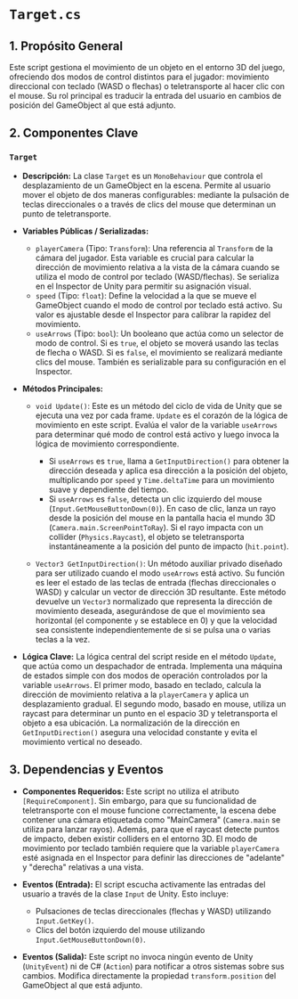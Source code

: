 # `Target.cs`

## 1. Propósito General
Este script gestiona el movimiento de un objeto en el entorno 3D del juego, ofreciendo dos modos de control distintos para el jugador: movimiento direccional con teclado (WASD o flechas) o teletransporte al hacer clic con el mouse. Su rol principal es traducir la entrada del usuario en cambios de posición del GameObject al que está adjunto.

## 2. Componentes Clave

### `Target`
- **Descripción:** La clase `Target` es un `MonoBehaviour` que controla el desplazamiento de un GameObject en la escena. Permite al usuario mover el objeto de dos maneras configurables: mediante la pulsación de teclas direccionales o a través de clics del mouse que determinan un punto de teletransporte.

- **Variables Públicas / Serializadas:**
    - `playerCamera` (Tipo: `Transform`): Una referencia al `Transform` de la cámara del jugador. Esta variable es crucial para calcular la dirección de movimiento relativa a la vista de la cámara cuando se utiliza el modo de control por teclado (WASD/flechas). Se serializa en el Inspector de Unity para permitir su asignación visual.
    - `speed` (Tipo: `float`): Define la velocidad a la que se mueve el GameObject cuando el modo de control por teclado está activo. Su valor es ajustable desde el Inspector para calibrar la rapidez del movimiento.
    - `useArrows` (Tipo: `bool`): Un booleano que actúa como un selector de modo de control. Si es `true`, el objeto se moverá usando las teclas de flecha o WASD. Si es `false`, el movimiento se realizará mediante clics del mouse. También es serializable para su configuración en el Inspector.

- **Métodos Principales:**
    - `void Update()`: Este es un método del ciclo de vida de Unity que se ejecuta una vez por cada frame. `Update` es el corazón de la lógica de movimiento en este script. Evalúa el valor de la variable `useArrows` para determinar qué modo de control está activo y luego invoca la lógica de movimiento correspondiente.
        - Si `useArrows` es `true`, llama a `GetInputDirection()` para obtener la dirección deseada y aplica esa dirección a la posición del objeto, multiplicando por `speed` y `Time.deltaTime` para un movimiento suave y dependiente del tiempo.
        - Si `useArrows` es `false`, detecta un clic izquierdo del mouse (`Input.GetMouseButtonDown(0)`). En caso de clic, lanza un rayo desde la posición del mouse en la pantalla hacia el mundo 3D (`Camera.main.ScreenPointToRay`). Si el rayo impacta con un collider (`Physics.Raycast`), el objeto se teletransporta instantáneamente a la posición del punto de impacto (`hit.point`).

    - `Vector3 GetInputDirection()`: Un método auxiliar privado diseñado para ser utilizado cuando el modo `useArrows` está activo. Su función es leer el estado de las teclas de entrada (flechas direccionales o WASD) y calcular un vector de dirección 3D resultante. Este método devuelve un `Vector3` normalizado que representa la dirección de movimiento deseada, asegurándose de que el movimiento sea horizontal (el componente `y` se establece en 0) y que la velocidad sea consistente independientemente de si se pulsa una o varias teclas a la vez.

- **Lógica Clave:**
    La lógica central del script reside en el método `Update`, que actúa como un despachador de entrada. Implementa una máquina de estados simple con dos modos de operación controlados por la variable `useArrows`. El primer modo, basado en teclado, calcula la dirección de movimiento relativa a la `playerCamera` y aplica un desplazamiento gradual. El segundo modo, basado en mouse, utiliza un raycast para determinar un punto en el espacio 3D y teletransporta el objeto a esa ubicación. La normalización de la dirección en `GetInputDirection()` asegura una velocidad constante y evita el movimiento vertical no deseado.

## 3. Dependencias y Eventos
- **Componentes Requeridos:**
    Este script no utiliza el atributo `[RequireComponent]`. Sin embargo, para que su funcionalidad de teletransporte con el mouse funcione correctamente, la escena debe contener una cámara etiquetada como "MainCamera" (`Camera.main` se utiliza para lanzar rayos). Además, para que el raycast detecte puntos de impacto, deben existir colliders en el entorno 3D. El modo de movimiento por teclado también requiere que la variable `playerCamera` esté asignada en el Inspector para definir las direcciones de "adelante" y "derecha" relativas a una vista.

- **Eventos (Entrada):**
    El script escucha activamente las entradas del usuario a través de la clase `Input` de Unity. Esto incluye:
    - Pulsaciones de teclas direccionales (flechas y WASD) utilizando `Input.GetKey()`.
    - Clics del botón izquierdo del mouse utilizando `Input.GetMouseButtonDown(0)`.

- **Eventos (Salida):**
    Este script no invoca ningún evento de Unity (`UnityEvent`) ni de C# (`Action`) para notificar a otros sistemas sobre sus cambios. Modifica directamente la propiedad `transform.position` del GameObject al que está adjunto.